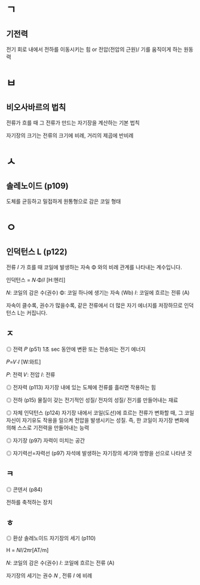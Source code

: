 # ㄱ
## 기전력 

전기 회로 내에서 전하를 이동시키는 힘 or 전압(전압의 근원)/ 기를 움직이게 하는 원동력


# ㅂ
## 비오사바르의 법칙

전류가 흐를 때 그 전류가 만드는 자기장을 계산하는 기본 법칙

자기장의 크기는 전류의 크기에 비례, 거리의 제곱에 반비례


# ㅅ
## 솔레노이드 (p109)

도체를 균등하고 밀접하게 원통형으로 감은 코일 형태


# ㅇ
## 인덕턴스 L (p122)

전류 𝐼 가 흐를 때 코일에 발생하는 자속 Φ 와의 비례 관계를 나타내는 계수입니다.

인덕턴스 = 𝑁⋅Φ/𝐼 [H:헨리]

𝑁: 코일의 감은 수(권수)
Φ: 코일 하나에 생기는 자속 (Wb)
𝐼: 코일에 흐르는 전류 (A)

자속이 클수록, 권수가 많을수록, 
같은 전류에서 더 많은 자기 에너지를 저장하므로 인덕턴스 L는 커집니다.


## ㅈ
◎ 전력 𝑃 (p51)
1초 sec 동안에 변환 또는 전송되는 전기 에너지

𝑃=𝑉⋅𝐼 [W:와트]

𝑃: 전력
𝑉: 전압
𝐼: 전류


◎ 전자력 (p113)
자기장 내에 있는 도체에 전류를 흘리면 작용하는 힘

◎ 전하 (p15)
물질이 갖는 전기적인 성질/ 전자의 성질/ 전기를 만들어내는 재료

◎ 자체 인덕턴스 (p124)
자기장 내에서 코일(도선)에 흐르는 전류가 변화할 때, 그 코일 자신이 자기유도 작용을
일으켜 전압을 발생시키는 성질.
즉, 한 코일이 자기장 변화에 의해 스스로 기전력을 만들어내는 능력

◎ 자기장 (p97)
자력이 미치는 공간

◎ 자기력선=자력선 (p97)
자석에 발생하는 자기장의 세기와 방향을 선으로 나타낸 것


## ㅋ
◎ 콘덴서 (p84)

전하를 축적하는 장치

## ㅎ
◎ 환상 솔레노이드 자기장의 세기 (p110)

H = 𝑁𝐼/2πr[AT/m]

𝑁: 코일의 감은 수(권수)
𝐼: 코일에 흐르는 전류 (A)

자기장의 세기는 권수 𝑁 , 전류 𝐼 에 비례
